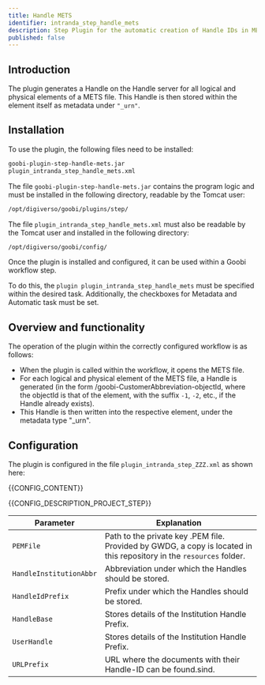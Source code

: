 ```yaml
---
title: Handle METS 
identifier: intranda_step_handle_mets
description: Step Plugin for the automatic creation of Handle IDs in METS files
published: false
---
```


## Introduction 
The plugin generates a Handle on the Handle server for all logical and physical elements of a METS file. This Handle is then stored within the element itself as metadata under `"_urn"`.


## Installation
To use the plugin, the following files need to be installed:

```bash
goobi-plugin-step-handle-mets.jar
plugin_intranda_step_handle_mets.xml
```

The file `goobi-plugin-step-handle-mets.jar` contains the program logic and must be installed in the following directory, readable by the Tomcat user:

```bash
/opt/digiverso/goobi/plugins/step/
```

The file `plugin_intranda_step_handle_mets.xml` must also be readable by the Tomcat user and installed in the following directory:

```bash
/opt/digiverso/goobi/config/
```

Once the plugin is installed and configured, it can be used within a Goobi workflow step.

To do this, the `plugin plugin_intranda_step_handle_mets` must be specified within the desired task. Additionally, the checkboxes for Metadata and Automatic task must be set.

## Overview and functionality
The operation of the plugin within the correctly configured workflow is as follows:

* When the plugin is called within the workflow, it opens the METS file.
* For each logical and physical element of the METS file, a Handle is generated (in the form /goobi-CustomerAbbreviation-objectId, where the objectId is that of the element, with the suffix `-1`, `-2`, etc., if the Handle already exists).
* This Handle is then written into the respective element, under the metadata type "_urn".


## Configuration
The plugin is configured in the file `plugin_intranda_step_ZZZ.xml` as shown here:

{{CONFIG_CONTENT}}

{{CONFIG_DESCRIPTION_PROJECT_STEP}}

Parameter               | Explanation
------------------------|------------------------------------
`PEMFile`          | Path to the private key .PEM file. Provided by GWDG, a copy is located in this repository in the `resources` folder.|
`HandleInstitutionAbbr`   | Abbreviation under which the Handles should be stored. |
`HandleIdPrefix`          | Prefix under which the Handles should be stored.
`HandleBase`              | Stores details of the Institution Handle Prefix.
`UserHandle`              | Stores details of the Institution Handle Prefix.
`URLPrefix`               | URL where the documents with their Handle-ID can be found.sind. |

